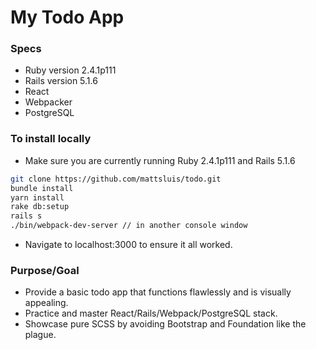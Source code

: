 # My Todo App
### Specs
* Ruby version  2.4.1p111
* Rails version 5.1.6
* React
* Webpacker
* PostgreSQL

### To install locally
* Make sure you are currently running Ruby 2.4.1p111 and Rails 5.1.6

```zsh
git clone https://github.com/mattsluis/todo.git
bundle install
yarn install
rake db:setup
rails s
./bin/webpack-dev-server // in another console window
```
* Navigate to localhost:3000 to ensure it all worked.

### Purpose/Goal
* Provide a basic todo app that functions flawlessly and is visually appealing.
* Practice and master React/Rails/Webpack/PostgreSQL stack.
* Showcase pure SCSS by avoiding Bootstrap and Foundation like the plague.
